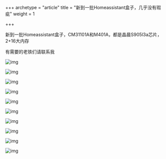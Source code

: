 +++
archetype = "article"
title = "新到一批Homeassistant盒子，几乎没有瑕疵"
weight = 1

+++

新到一批Homeassistant盒子，CM31101A和M401A，都是晶晨S905l3a芯片，2+16大内存

有需要的老铁们请联系我

![img](https://pic.456766.xyz/202412211022595.jpeg)

![img](https://pic.456766.xyz/202412211021570.jpeg)

![img](https://pic.456766.xyz/202412211022793.jpeg)

![img](https://pic.456766.xyz/202412211021915.jpeg)

![img](https://pic.456766.xyz/202412211027120.jpeg)

![img](https://pic.456766.xyz/202412211021644.jpeg)

![img](https://pic.456766.xyz/202412211028035.jpeg)

![img](https://pic.456766.xyz/202412211021896.jpeg)

![img](https://pic.456766.xyz/202412211028898.jpeg)

![img](https://pic.456766.xyz/202412211028123.png)

